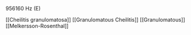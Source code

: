 956160 Hz (E)

[[Cheilitis granulomatosa]]
[[Granulomatous Cheilitis]]
[[Granulomatous]]
[[Melkersson-Rosenthal]]